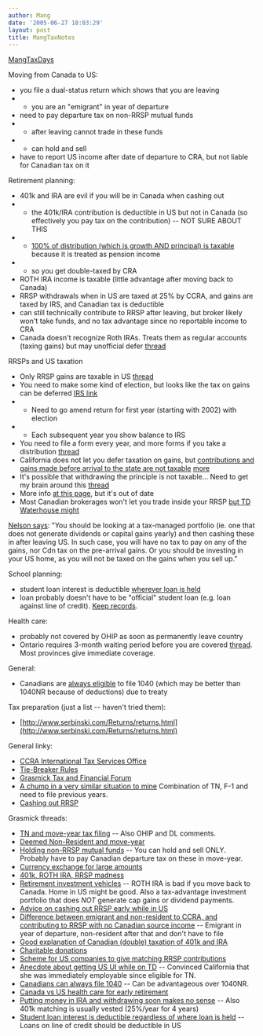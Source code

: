 ```yaml
---
author: Mang
date: '2005-06-27 18:03:29'
layout: post
title: MangTaxNotes
---
```


[MangTaxDays](MangTaxDays.html)

Moving from Canada to US:

* you file a dual-status return which shows that you are leaving
* * you are an "emigrant" in year of departure
* need to pay departure tax on non-RRSP mutual funds
* * after leaving cannot trade in these funds
* * can hold and sell
* have to report US income after date of departure to CRA, but not liable for Canadian tax on it

Retirement planning:

* 401k and IRA are evil if you will be in Canada when cashing out
* * the 401k/IRA contribution is deductible in US but not in Canada (so effectively you pay tax on the contribution) -- NOT SURE ABOUT THIS
* * [100% of distribution (which is growth AND principal) is taxable](http://www.grasmick.com/board/?topic=topic2&msg=8902) because it is treated as pension income
* * so you get double-taxed by CRA
* ROTH IRA income is taxable (little advantage after moving back to Canada)
* RRSP withdrawals when in US are taxed at 25% by CCRA, and gains are taxed by IRS, and Canadian tax is deductible
* can still technically contribute to RRSP after leaving, but broker likely won't take funds, and no tax advantage since no reportable income to CRA
* Canada doesn't recognize Roth IRAs.  Treats them as regular accounts (taxing gains) but may unofficial defer [thread](http://www.grasmick.com/board/?topic=topic2&msg=8384)

RRSPs and US taxation

* Only RRSP gains are taxable in US [thread](http://www.grasmick.com/board/?topic=topic2&msg=8291)
* You need to make some kind of election, but looks like the tax on gains can be deferred [IRS link](http://www.irs.gov/irb/2003-50_IRB/ar10.html)
* * Need to go amend return for first year (starting with 2002) with election
* * Each subsequent year you show balance to IRS
* You need to file a form every year, and more forms if you take a distribution [thread](http://www.grasmick.com/board/?topic=topic2&msg=8594)
* California does not let you defer taxation on gains, but [contributions and gains made before arrival to the state are not taxable](http://www.grasmick.com/board/?topic=topic2&msg=7916) [more](http://www.grasmick.com/board/?topic=topic2&msg=7543)
* It's possible that withdrawing the principle is not taxable... Need to get my brain around this [thread](http://www.grasmick.com/board/?topic=topic2&msg=7916)
* More info [at this page](http://www.canadatotwincities.com/rrsp.html), but it's out of date
* Most Canadian brokerages won't let you trade inside your RRSP [but TD Waterhouse might](http://www.grasmick.com/board/?topic=topic2&msg=7378)

[Nelson says](http://www.grasmick.com/board/?topic=topic2&msg=10106):
"You should be looking at a tax-managed portfolio (ie. one that does not generate dividends or capital gains yearly) and then cashing these in after leaving US.
In such case, you will have no tax to pay on any of the gains, nor Cdn tax on the pre-arrival gains.
Or you should be investing in your US home, as you will not be taxed on the gains when you sell up."


School planning:

* student loan interest is deductible [wherever loan is held](http://www.grasmick.com/board/?topic=topic2&msg=9172)
* loan probably doesn't have to be "official" student loan (e.g. loan against line of credit).  [Keep records](http://www.grasmick.com/board/?topic=topic2&msg=9172).

Health care:

* probably not covered by OHIP as soon as permanently leave country
* Ontario requires 3-month waiting period before you are covered [thread](http://www.grasmick.com/board/?topic=topic2&msg=8226).  Most provinces give immediate coverage.

General:

* Canadians are [always eligible](http://www.grasmick.com/board/?topic=topic2&msg=8787) to file 1040 (which may be better than 1040NR because of deductions) due to treaty

Tax preparation (just a list -- haven't tried them):

* [http://www.serbinski.com/Returns/returns.html](http://www.serbinski.com/Returns/returns.html)

General linky:

* [CCRA International Tax Services Office](http://www.cra-arc.gc.ca/E/pub/tp/it221r3-consolid/it221r3-consolid-e.html#P162_33260)
* [Tie-Breaker Rules](http://www.cra-arc.gc.ca/E/pub/tp/it221r3-consolid/it221r3-consolid-e.html#P162_33260)
* [Grasmick Tax and Financial Forum](http://www.grasmick.com/board/?topic=topic2)
* [A chump in a very similar situation to mine](http://www.grasmick.com/board/?topic=topic2&msg=9564) Combination of TN, F-1 and need to file previous years.
* [Cashing out RRSP](http://www.grasmick.com/board/?topic=topic2&msg=9197)

Grasmick threads:

* [TN and move-year tax filing](http://www.grasmick.com/board/?topic=topic2&msg=11108) -- Also OHIP and DL comments.
* [Deemed Non-Resident and move-year](http://www.grasmick.com/board/?topic=topic2&msg=10627)
* [Holding non-RRSP mutual funds](http://www.grasmick.com/board/?topic=topic2&msg=11968) -- You can hold and sell ONLY.  Probably have to pay Canadian departure tax on these in move-year.
* [Currency exchange for large amounts](http://www.grasmick.com/board/?topic=topic2&msg=10492)
* [401k, ROTH IRA, RRSP madness](http://www.grasmick.com/board/?topic=topic2&msg=10702)
* [Retirement investment vehicles](http://www.grasmick.com/board/?topic=topic2&msg=10106) -- ROTH IRA is bad if you move back to Canada.  Home in US might be good.  Also a tax-advantage investment portfolio that does *NOT* generate cap gains or dividend payments.
* [Advice on cashing out RRSP early while in US](http://www.grasmick.com/board/?topic=topic2&msg=9085)
* [Difference between emigrant and non-resident to CCRA, and contributing to RRSP with no Canadian source income](http://www.grasmick.com/board/?topic=topic2&msg=9103) -- Emigrant in year of departure, non-resident after that and don't have to file
* [Good explanation of Canadian (double) taxation of 401k and IRA](http://www.grasmick.com/board/?topic=topic2&msg=8902)
* [Charitable donations](http://www.grasmick.com/board/?topic=topic2&msg=8878)
* [Scheme for US companies to give matching RRSP contributions](http://www.grasmick.com/board/?topic=topic2&msg=8839)
* [Anecdote about getting US UI while on TD](http://www.grasmick.com/board/?topic=topic2&msg=11961) -- Convinced California that she was immediately employable since eligible for TN.
* [Canadians can always file 1040](http://www.grasmick.com/board/?topic=topic2&msg=8787) -- Can be advantageous over 1040NR.
* [Canada vs US health care for early retirement](http://www.grasmick.com/board/?topic=topic2&msg=11513)
* [Putting money in IRA and withdrawing soon makes no sense](http://www.grasmick.com/board/?topic=topic2&msg=8422) -- Also 401k matching is usually vested (25%/year for 4 years)
* [Student loan interest is deductible regardless of where loan is held](http://www.grasmick.com/board/?topic=topic2&msg=9172) -- Loans on line of credit should be deductible in US

